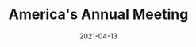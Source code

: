 ---
title: America's Annual Meeting
date: 2021-04-13
type: videos
link: https://www.youtube.com/watch?v=994lEcsLJ6M&list=PLXUpEXjGC63x16VcWd7NA4J8_M5YaOq3S
---